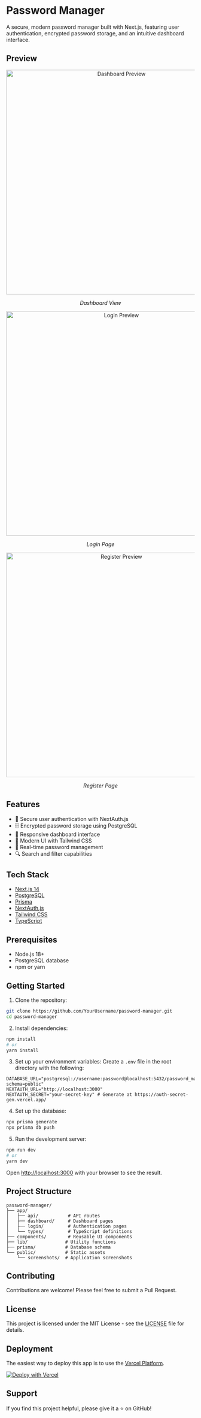 # Password Manager

A secure, modern password manager built with Next.js, featuring user authentication, encrypted password storage, and an intuitive dashboard interface.

## Preview

<div align="center">
  <img src="./app/public/screenshots/dashboard.png" alt="Dashboard Preview" width="600"/>
  <p><em>Dashboard View</em></p>
</div>

<div align="center">
  <img src="./app/public/screenshots/login.png" alt="Login Preview" width="600"/>
  <p><em>Login Page</em></p>
</div>

<div align="center">
  <img src="./app/public/screenshots/register.png" alt="Register Preview" width="600"/>
  <p><em>Register Page</em></p>
</div>

## Features

- 🔐 Secure user authentication with NextAuth.js
- 🗄️ Encrypted password storage using PostgreSQL
- 📱 Responsive dashboard interface
- 🎨 Modern UI with Tailwind CSS
- 🔄 Real-time password management
- 🔍 Search and filter capabilities

## Tech Stack

- [Next.js 14](https://nextjs.org/)
- [PostgreSQL](https://www.postgresql.org/)
- [Prisma](https://www.prisma.io/)
- [NextAuth.js](https://next-auth.js.org/)
- [Tailwind CSS](https://tailwindcss.com/)
- [TypeScript](https://www.typescriptlang.org/)

## Prerequisites

- Node.js 18+ 
- PostgreSQL database
- npm or yarn

## Getting Started

1. Clone the repository:
```bash
git clone https://github.com/YourUsername/password-manager.git
cd password-manager
```

2. Install dependencies:
```bash
npm install
# or
yarn install
```

3. Set up your environment variables:
Create a `.env` file in the root directory with the following:
```env
DATABASE_URL="postgresql://username:password@localhost:5432/password_manager?schema=public"
NEXTAUTH_URL="http://localhost:3000"
NEXTAUTH_SECRET="your-secret-key" # Generate at https://auth-secret-gen.vercel.app/
```

4. Set up the database:
```bash
npx prisma generate
npx prisma db push
```

5. Run the development server:
```bash
npm run dev
# or
yarn dev
```

Open [http://localhost:3000](http://localhost:3000) with your browser to see the result.

## Project Structure

```
password-manager/
├── app/
│   ├── api/           # API routes
│   ├── dashboard/     # Dashboard pages
│   ├── login/         # Authentication pages
│   └── types/         # TypeScript definitions
├── components/        # Reusable UI components
├── lib/              # Utility functions
├── prisma/           # Database schema
└── public/           # Static assets
    └── screenshots/  # Application screenshots
```

## Contributing

Contributions are welcome! Please feel free to submit a Pull Request.

## License

This project is licensed under the MIT License - see the [LICENSE](LICENSE) file for details.

## Deployment

The easiest way to deploy this app is to use the [Vercel Platform](https://vercel.com/new).

[![Deploy with Vercel](https://vercel.com/button)](https://vercel.com/new/clone?repository-url=https://github.com/YourUsername/password-manager)

## Support

If you find this project helpful, please give it a ⭐️ on GitHub!

